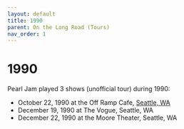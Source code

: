 ```yaml
---
layout: default
title: 1990
parent: On the Long Road (Tours)
nav_order: 1
---
```


# 1990

Pearl Jam played 3 shows (unofficial tour) during 1990:

- October 22, 1990 at the Off Ramp Cafe, [Seattle, WA](https://pearljamopedia.ml/docs/Notable-Mentions/Locations/Seattle-WA)
- December 19, 1990 at The Vogue, Seattle, WA
- December 22, 1990 at the Moore Theater, Seattle, WA
